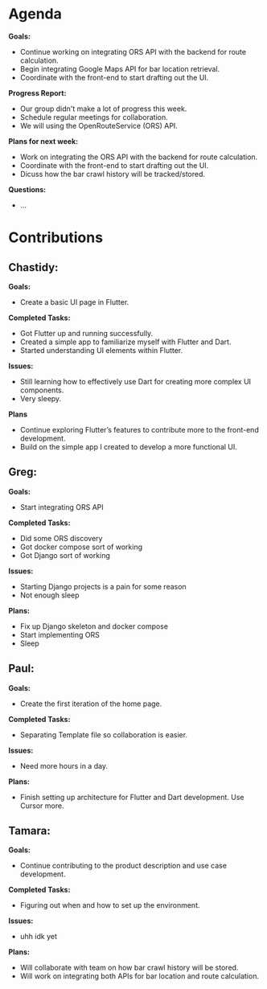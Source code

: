 # Agenda

**Goals:**
- Continue working on integrating ORS API with the backend for route calculation.
- Begin integrating Google Maps API for bar location retrieval.
- Coordinate with the front-end to start drafting out the UI.

**Progress Report:**
- Our group didn't make a lot of progress this week.
- Schedule regular meetings for collaboration.
- We will using the OpenRouteService (ORS) API.

**Plans for next week:**
- Work on integrating the ORS API with the backend for route calculation.
- Coordinate with the front-end to start drafting out the UI.
- Dicuss how the bar crawl history will be tracked/stored.

**Questions:**
- ...

# Contributions

## Chastidy: 
**Goals:**
- Create a basic UI page in Flutter.

**Completed Tasks:** 
- Got Flutter up and running successfully.
- Created a simple app to familiarize myself with Flutter and Dart.
- Started understanding UI elements within Flutter.

**Issues:** 
- Still learning how to effectively use Dart for creating more complex UI components.
- Very sleepy.

**Plans** 
- Continue exploring Flutter’s features to contribute more to the front-end development.
- Build on the simple app I created to develop a more functional UI.

## Greg: 
**Goals:**
- Start integrating ORS API

**Completed Tasks:**
- Did some ORS discovery
- Got docker compose sort of working
- Got Django sort of working

**Issues:**
- Starting Django projects is a pain for some reason
- Not enough sleep

**Plans:**
- Fix up Django skeleton and docker compose
- Start implementing ORS
- Sleep

## Paul: 
**Goals:**
- Create the first iteration of the home page.

**Completed Tasks:**
- Separating Template file so collaboration is easier.

**Issues:**
- Need more hours in a day.

**Plans:**
- Finish setting up architecture for Flutter and Dart development. Use Cursor more.

## Tamara:
**Goals:**
- Continue contributing to the product description and use case development.

**Completed Tasks:**
- Figuring out when and how to set up the environment.

**Issues:**
- uhh idk yet

**Plans:**
- Will collaborate with team on how bar crawl history will be stored.
- Will work on integrating both APIs for bar location and route calculation.
